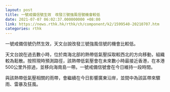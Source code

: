 ```yaml
---
layout: post
title: 一號戒備信號生效　改發三號強風信號機會較低
date: 2021-07-07 06:02:37.000000000 +08:00
link: https://news.rthk.hk/rthk/ch/component/k2/1599540-20210707.htm
categories: rthk
---
```


一號戒備信號仍然生效，天文台說改發三號強風信號的機會比較低。

天文台說在過去數小時，位於南海北部的熱帶低氣壓採取較西北的方向移動，組織較為鬆散。按照現時預測路徑，該熱帶低氣壓會在未來數小時最接近香港，在本港500公里外掠過，並移向海南島一帶。一號戒備信號會在今日維持一段時間。

與該熱帶低氣壓相關的雨帶，會繼續在今日影響廣東沿岸，並間中為該區帶來驟雨、雷暴及狂風。
